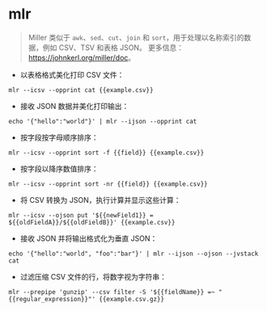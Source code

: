 # mlr

> Miller 类似于 `awk`、`sed`、`cut`、`join` 和 `sort`，用于处理以名称索引的数据，例如 CSV、TSV 和表格 JSON。
> 更多信息：<https://johnkerl.org/miller/doc>。

- 以表格格式美化打印 CSV 文件：

`mlr --icsv --opprint cat {{example.csv}}`

- 接收 JSON 数据并美化打印输出：

`echo '{"hello":"world"}' | mlr --ijson --opprint cat`

- 按字段按字母顺序排序：

`mlr --icsv --opprint sort -f {{field}} {{example.csv}}`

- 按字段以降序数值排序：

`mlr --icsv --opprint sort -nr {{field}} {{example.csv}}`

- 将 CSV 转换为 JSON，执行计算并显示这些计算：

`mlr --icsv --ojson put '${{newField1}} = ${{oldFieldA}}/${{oldFieldB}}' {{example.csv}}`

- 接收 JSON 并将输出格式化为垂直 JSON：

`echo '{"hello":"world", "foo":"bar"}' | mlr --ijson --ojson --jvstack cat`

- 过滤压缩 CSV 文件的行，将数字视为字符串：

`mlr --prepipe 'gunzip' --csv filter -S '${{fieldName}} =~ "{{regular_expression}}"' {{example.csv.gz}}`